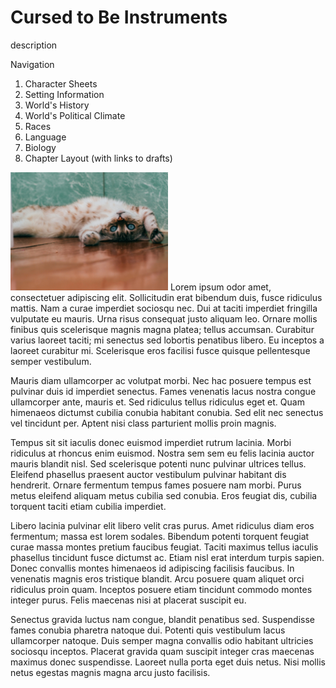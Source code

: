 # Cursed to Be Instruments
description

Navigation
1. Character Sheets
2. Setting Information
3. World's History
4. World's Political Climate
5. Races
6. Language
7. Biology
8. Chapter Layout (with links to drafts)

<img src="cat.jpg" alt="x" width="50%">
Lorem ipsum odor amet, consectetuer adipiscing elit. Sollicitudin erat bibendum duis, fusce ridiculus mattis. Nam a curae imperdiet sociosqu nec. Dui at taciti imperdiet fringilla vulputate eu mauris. Urna risus consequat justo aliquam leo. Ornare mollis finibus quis scelerisque magnis magna platea; tellus accumsan. Curabitur varius laoreet taciti; mi senectus sed lobortis penatibus libero. Eu inceptos a laoreet curabitur mi. Scelerisque eros facilisi fusce quisque pellentesque semper vestibulum.

Mauris diam ullamcorper ac volutpat morbi. Nec hac posuere tempus est pulvinar duis id imperdiet senectus. Fames venenatis lacus nostra congue ullamcorper ante, mauris et. Sed ridiculus tellus ridiculus eget et. Quam himenaeos dictumst cubilia conubia habitant conubia. Sed elit nec senectus vel tincidunt per. Aptent nisi class parturient mollis proin magnis.

Tempus sit sit iaculis donec euismod imperdiet rutrum lacinia. Morbi ridiculus at rhoncus enim euismod. Nostra sem sem eu felis lacinia auctor mauris blandit nisl. Sed scelerisque potenti nunc pulvinar ultrices tellus. Eleifend phasellus praesent auctor vestibulum pulvinar habitant dis hendrerit. Ornare fermentum tempus fames posuere nam morbi. Purus metus eleifend aliquam metus cubilia sed conubia. Eros feugiat dis, cubilia torquent taciti etiam cubilia imperdiet.

Libero lacinia pulvinar elit libero velit cras purus. Amet ridiculus diam eros fermentum; massa est lorem sodales. Bibendum potenti torquent feugiat curae massa montes pretium faucibus feugiat. Taciti maximus tellus iaculis phasellus tincidunt fusce dictumst ac. Etiam nisl erat interdum turpis sapien. Donec convallis montes himenaeos id adipiscing facilisis faucibus. In venenatis magnis eros tristique blandit. Arcu posuere quam aliquet orci ridiculus proin quam. Inceptos posuere etiam tincidunt commodo montes integer purus. Felis maecenas nisi at placerat suscipit eu.

Senectus gravida luctus nam congue, blandit penatibus sed. Suspendisse fames conubia pharetra natoque dui. Potenti quis vestibulum lacus ullamcorper natoque. Duis semper magna convallis odio habitant ultricies sociosqu inceptos. Placerat gravida quam suscipit integer cras maecenas maximus donec suspendisse. Laoreet nulla porta eget duis netus. Nisi mollis netus egestas magnis magna arcu justo facilisis.
